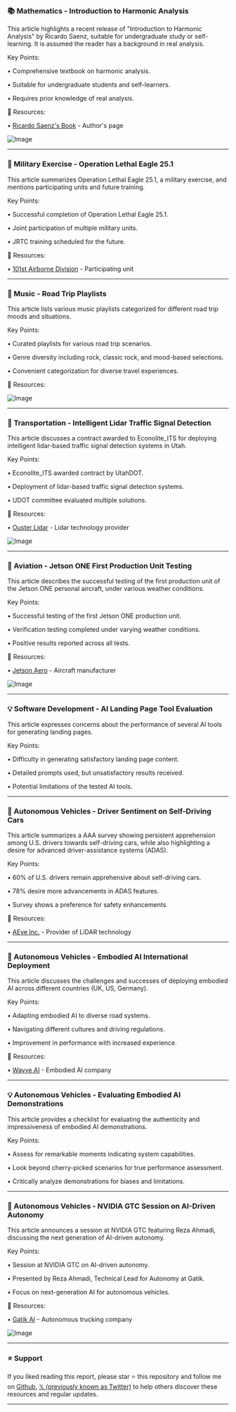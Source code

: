 ### 📚 Mathematics - Introduction to Harmonic Analysis

This article highlights a recent release of "Introduction to Harmonic Analysis" by Ricardo Saenz, suitable for undergraduate study or self-learning.  It is assumed the reader has a background in real analysis.

Key Points:

• Comprehensive textbook on harmonic analysis.


• Suitable for undergraduate students and self-learners.


• Requires prior knowledge of real analysis.


🔗 Resources:

• [Ricardo Saenz's Book](https://x.com/42bhargav) -  Author's page


![Image](https://pbs.twimg.com/media/Gl31l9hXwAAybJf?format=png&name=small)


---
### 🤖 Military Exercise - Operation Lethal Eagle 25.1

This article summarizes Operation Lethal Eagle 25.1, a military exercise, and mentions participating units and future training.

Key Points:

• Successful completion of Operation Lethal Eagle 25.1.


• Joint participation of multiple military units.


• JRTC training scheduled for the future.


🔗 Resources:

• [101st Airborne Division](https://x.com/101stAASLTDIV) - Participating unit


---
### 🚀 Music - Road Trip Playlists

This article lists various music playlists categorized for different road trip moods and situations.

Key Points:

• Curated playlists for various road trip scenarios.


• Genre diversity including rock, classic rock, and mood-based selections.


• Convenient categorization for diverse travel experiences.



🔗 Resources:

![Image](https://pbs.twimg.com/media/GmEjLB-aMAAvzW1?format=jpg&name=small)


---
### 🤖 Transportation - Intelligent Lidar Traffic Signal Detection

This article discusses a contract awarded to Econolite_ITS for deploying intelligent lidar-based traffic signal detection systems in Utah.

Key Points:

• Econolite_ITS awarded contract by UtahDOT.


• Deployment of lidar-based traffic signal detection systems.


• UDOT committee evaluated multiple solutions.



🔗 Resources:

• [Ouster Lidar](https://x.com/ousterlidar) -  Lidar technology provider


![Image](https://pbs.twimg.com/tweet_video_thumb/Gl7cn4oWMAAIj-S.jpg)


---
### 🚀 Aviation - Jetson ONE First Production Unit Testing

This article describes the successful testing of the first production unit of the Jetson ONE personal aircraft, under various weather conditions.

Key Points:

• Successful testing of the first Jetson ONE production unit.


• Verification testing completed under varying weather conditions.


• Positive results reported across all tests.



🔗 Resources:

• [Jetson Aero](https://x.com/jetson_aero) - Aircraft manufacturer


![Image](https://pbs.twimg.com/amplify_video_thumb/1900197766489321472/img/JHCa6yGs7Hy-RaKQ.jpg)


---
### 💡 Software Development - AI Landing Page Tool Evaluation

This article expresses concerns about the performance of several AI tools for generating landing pages.

Key Points:

• Difficulty in generating satisfactory landing page content.


• Detailed prompts used, but unsatisfactory results received.


• Potential limitations of the tested AI tools.


---
### 🤖 Autonomous Vehicles - Driver Sentiment on Self-Driving Cars

This article summarizes a AAA survey showing persistent apprehension among U.S. drivers towards self-driving cars, while also highlighting a desire for advanced driver-assistance systems (ADAS).

Key Points:

• 60% of U.S. drivers remain apprehensive about self-driving cars.


• 78% desire more advancements in ADAS features.


•  Survey shows a preference for safety enhancements.


🔗 Resources:

• [AEye Inc.](https://x.com/AEyeInc) - Provider of LiDAR technology


---
### 🤖 Autonomous Vehicles - Embodied AI International Deployment

This article discusses the challenges and successes of deploying embodied AI across different countries (UK, US, Germany).

Key Points:

• Adapting embodied AI to diverse road systems.


• Navigating different cultures and driving regulations.


• Improvement in performance with increased experience.



🔗 Resources:


• [Wayve AI](https://x.com/wayve_ai) - Embodied AI company


---
### 💡 Autonomous Vehicles - Evaluating Embodied AI Demonstrations

This article provides a checklist for evaluating the authenticity and impressiveness of embodied AI demonstrations.

Key Points:

• Assess for remarkable moments indicating system capabilities.


• Look beyond cherry-picked scenarios for true performance assessment.


• Critically analyze demonstrations for biases and limitations.



---
### 🤖 Autonomous Vehicles - NVIDIA GTC Session on AI-Driven Autonomy

This article announces a session at NVIDIA GTC featuring Reza Ahmadi, discussing the next generation of AI-driven autonomy.

Key Points:

•  Session at NVIDIA GTC on AI-driven autonomy.


•  Presented by Reza Ahmadi, Technical Lead for Autonomy at Gatik.


•  Focus on next-generation AI for autonomous vehicles.


🔗 Resources:

• [Gatik AI](https://x.com/Gatik_AI) - Autonomous trucking company

![Image](https://pbs.twimg.com/media/Gl2PpwPXIAABYGG?format=jpg&name=small)


---

### ⭐️ Support

If you liked reading this report, please star ⭐️ this repository and follow me on [Github](https://github.com/Drix10), [𝕏 (previously known as Twitter)](https://x.com/DRIX_10_) to help others discover these resources and regular updates.

---